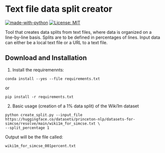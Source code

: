 # Text file data split creator
[![made-with-python](https://img.shields.io/badge/Made%20with-Python-red.svg)](#python)
[![License: MIT](https://img.shields.io/badge/License-MIT-yellow.svg)](https://opensource.org/licenses/MIT)

Tool that creates data splits from text files, where data is organized on a line-by-line basis. Splits are to be defined in percentages of lines. Input data can either be a local text file or a URL to a text file.



## Download and Installation

1. Install the requiremennts:

```
conda install --yes --file requirements.txt
```

or

```
pip install -r requirements.txt
```

2. Basic usage (creation of a 1% data split) of the Wiki1m dataset

```
python create_split.py --input_file https://huggingface.co/datasets/princeton-nlp/datasets-for-simcse/resolve/main/wiki1m_for_simcse.txt \ 
--split_percentage 1
```

Output will be the file called: 

```
wiki1m_for_simcse_001percent.txt
```
